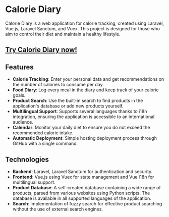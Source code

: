 # Calorie Diary

Calorie Diary is a web application for calorie tracking, created using Laravel, Vue.js, Laravel Sanctum, and Vuex. This project is designed for those who aim to control their diet and maintain a healthy lifestyle.

## [Try Calorie Diary now!](https://calculator.calories365.space/calculation)

## Features

- **Calorie Tracking**: Enter your personal data and get recommendations on the number of calories to consume per day.
- **Food Diary**: Log every meal in the diary and keep track of your calorie goals.
- **Product Search**: Use the built-in search to find products in the application's database or add new products yourself.
- **Multilingual Support**: Supports several languages thanks to i18n integration, ensuring the application is accessible to an international audience.
- **Calendar**: Monitor your daily diet to ensure you do not exceed the recommended calorie intake.
- **Automatic Deployment**: Simple hosting deployment process through GitHub with a single command.

## Technologies

- **Backend**: Laravel, Laravel Sanctum for authentication and security.
- **Frontend**: Vue.js using Vuex for state management and Vue I18n for multilingual support.
- **Product Database**: A self-created database containing a wide range of products, parsed from various websites using Python scripts. The database is available in all supported languages of the application.
- **Search**: Implementation of fuzzy search for effective product searching without the use of external search engines.
